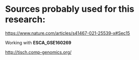 # Sources probably used for this research:
https://www.nature.com/articles/s41467-021-25539-x#Sec15

Working with **ESCA_GSE160269**

http://tisch.comp-genomics.org/